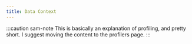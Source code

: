 ```yaml
---
title: Data Context
---
```


:::caution sam-note
This is basically an explanation of profiling, and pretty short. I suggest moving the content to the profilers page.
:::